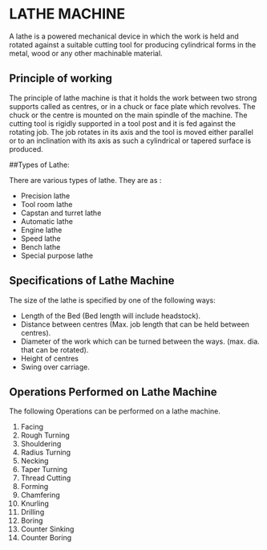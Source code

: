 # LATHE MACHINE

A lathe is a powered mechanical device in which the work is held and rotated against a suitable cutting tool for producing cylindrical forms in the metal, wood or any other machinable material.

## Principle of working 

The principle of lathe machine is that it holds the work between two strong supports called as centres, or in a chuck or face plate which revolves. The chuck or the centre is mounted on the main spindle of the machine. The cutting tool is rigidly supported in a tool post and it is fed against the rotating job. The job rotates in its axis and the tool is moved either parallel or to an inclination with its axis as such a cylindrical or tapered surface is produced.

##Types of Lathe:

There are various types of lathe. They are as :
 
 * Precision lathe
 * Tool room lathe 
 * Capstan and turret lathe 
 * Automatic lathe 
 * Engine lathe 
 * Speed lathe 
 * Bench lathe
 * Special purpose lathe  

## Specifications of Lathe Machine

The size of the lathe is specified by one of the following ways:

 - Length of the Bed (Bed length will include headstock).
 - Distance between centres (Max. job length that can be held between centres). 
 - Diameter of the work which can be turned between the ways. (max. dia. that can be rotated). 
 - Height of centres
 - Swing over carriage. 

## Operations Performed on Lathe Machine
 
The following Operations can be performed on a lathe machine. 

1. Facing 
1. Rough Turning 
1. Shouldering 
1. Radius Turning 
1. Necking 
1. Taper Turning 
1. Thread Cutting 
1. Forming 
1. Chamfering
1. Knurling 
1. Drilling 
1. Boring 
1. Counter Sinking 
1. Counter Boring

